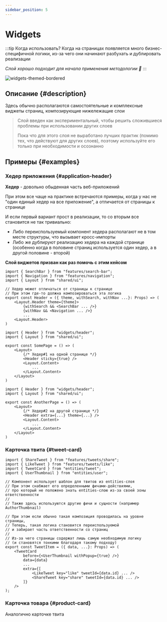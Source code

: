 ```yaml
---
sidebar_position: 5
---
```


# Widgets

:::tip Когда использовать?
Когда на страницах появляется много бизнес-специфичной логики, из-за чего они начинают разбухать и дублировать реализации

*Слой хорошо подходит для начала применения методологии 🚀*
:::

![widgets-themed-bordered](/img/layers/widgets.png)

## Описание {#description}

Здесь обычно располагаются самостоятельные и комплексные виджеты страниц, композирующие нижележащие слои

> Слой введен как экспериментальный, чтобы решить сложившиеся проблемы при использовании других слоев
>
> Пока что для этого слоя не выработано лучших практик (помимо тех, что действуют для других слоев), поэтому используйте его только при необходимости и осознанно

## Примеры {#examples}

### Хедер приложения {#application-header}

**Хедер** - довольно обыденная часть веб-приложений

При этом все чаще на практике встречаются примеры, когда у нас не "один единый хедер на все приложение", а отличается от страницы к странице

И если первый вариант прост в реализации, то со вторым все становится не так тривиально:

- Либо переиспользуемый компонент хедера располагают не в том месте структуры, что вызывает кросс-импорты
- Либо же дублируют реализацию хедера на каждой странице (особенно когда в половине страниц используется один хедер, а в другой половине - второй)

**Слой виджетов призван как раз помочь с этим кейсом**

```tsx title=widgets/header/ui.tsx
import { SearchBar } from "features/search-bar";
import { Navigation } from "features/navigation";
import { Layout } from "shared/ui";

// Хедер может отличаться от страницы к странице
// При этом где-то должна композироваться эта логика
export const Header = ({ theme, withSearch, withNav ...}: Props) => (
    <Layout.Header theme={theme}>
        {withSearch && <SearchBar ... />}
        {withNav && <Navigation ... />}
        ...
    <Layout.Header>
)
```

```tsx title=pages/some-page/ui.tsx
import { Header } from "widgets/header";
import { Layout } from "shared/ui";

export const SomePage = () => (
    <Layout>
        {/* Хедер#1 на одной странице */}
        <Header sticky={true} />
        <Layout.Content>
            ...
        </Layout.Content>
    </Layout>
)
```

```tsx title=pages/another-page/ui.tsx
import { Header } from "widgets/header";
import { Layout } from "shared/ui";

export const AnotherPage = () => (
    <Layout>
        {/* Хедер#2 на другой странице */}
        <Header extra={...} theme={...} />
        <Layout.Content>
            ...
        </Layout.Content>
    </Layout>
)
```

### Карточка твита {#tweet-card}

```tsx title=widgets/tweet-item/ui.tsx
import { ShareTweet } from "features/tweets/share";
import { LikeTweet } from "features/tweets/like";
import { TweetCard } from "entities/tweet";
import { UserThumbnail } from "entities/user";

// Компонент использует шаблон для твитов из entities-слоя
// При этом снабжает его определенными фичами-действиями, 
// про который не положено знать entities-слою из-за своей зоны ответственности
// 
// Также здесь используются другие фичи и сущности (например AuthorThumbnail)

// При этом если обычно такая композиция проводилась на уровне страницы, 
// Теперь, такая логика становится переиспользуемой 
// и забирает часть ответственности со страниц
// 
// Из-за чего страницы содержат лишь самую необходимую логику 
// (и становятся тонкими благодаря такому подходу)
export const TweetItem = ({ data, ...}: Props) => (
    <TweetCard
        before={<UserThumbnail withPopup={true} />}
        data={data}
        ...
        extra={[
            <LikeTweet key="like" tweetId={data.id} ... />
            <ShareTweet key="share" tweetId={data.id} ... />
        ]}
    />
);
```

### Карточка товара {#product-card}

Аналогично карточке твита
